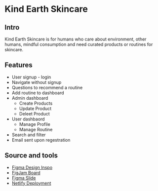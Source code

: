 ﻿# Kind Earth Skincare

## Intro

Kind Earth Skincare is for humans who care about environment, other humans, mindful consumption and need curated products or routines for skincare.

## Features

- User signup - login
- Navigate without signup
- Questions to recommend a routine
- Add routine to dashboard
- Admin dashboard
   - Create Products
   - Update Product
   - Deleet Product
- User dashbaord
   - Manage Profile
   - Manage Routine
- Search and filter
- Email sent upon regestration

## Source and tools
- [Figma Design Inspo](https://www.figma.com/design/c2cu6Ibahgz1BqYKOdzrRJ/Low-fi-design?t=9DSMgO1gOeweSRwT-0)
- [FigJam Board](https://www.figma.com/board/XnSUDxolkJOaFkZ4qN7uAo/Personas-_-SiteMaps?node-id=0-1&t=9DSMgO1gOeweSRwT-0)
- [Figma Slide](https://www.figma.com/slides/wQRih5Ms0tM27sjWlUIDUP/Presentation?node-id=1-445&t=9DSMgO1gOeweSRwT-0)
- [Netlify Deployment]()
